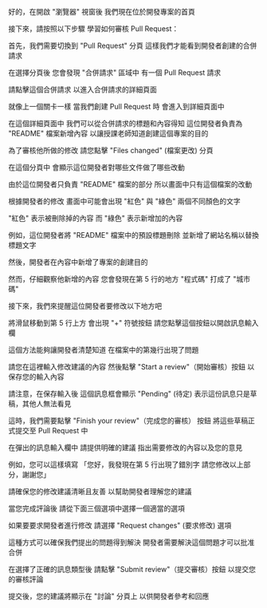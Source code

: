 好的，在開啟 "瀏覽器" 視窗後
我們現在位於開發專案的首頁

接下來，請按照以下步驟
學習如何審核 Pull Request：

首先，我們需要切換到 "Pull Request" 分頁
這樣我們才能看到開發者創建的合併請求

在選擇分頁後
您會發現 "合併請求" 區域中
有一個 Pull Request 請求

請點擊這個合併請求
以進入合併請求的詳細頁面

就像上一個關卡一樣
當我們創建 Pull Request 時
會進入到詳細頁面中

在這個詳細頁面中
我們可以從合併請求的標題和內容得知
這位開發者負責為 "README" 檔案新增內容
以讓授課老師知道創建這個專案的目的

為了審核他所做的修改
請您點擊 "Files changed" (檔案更改) 分頁

在這個分頁中
會顯示這位開發者對哪些文件做了哪些改動

由於這位開發者只負責 "README" 檔案的部分
所以畫面中只有這個檔案的改動

根據開發者的修改
畫面中可能會出現 "紅色" 與 "綠色" 兩個不同顏色的文字

"紅色" 表示被刪除掉的內容
而 "綠色" 表示新增加的內容

例如，這位開發者將 "README" 檔案中的預設標題刪除
並新增了網站名稱以替換標題文字

然後，開發者在內容中新增了專案的創建目的

然而，仔細觀察他新增的內容
您會發現在第 5 行的地方
"程式碼" 打成了 "城市碼"

接下來，我們來提醒這位開發者要修改以下地方吧

將滑鼠移動到第 5 行上方
會出現 "+" 符號按鈕
請您點擊這個按鈕以開啟訊息輸入欄

這個方法能夠讓開發者清楚知道
在檔案中的第幾行出現了問題

請您在這裡輸入修改建議的內容
然後點擊 "Start a review"（開始審核）按鈕
以保存您的輸入內容

請注意，在保存輸入後
這個訊息框會顯示 "Pending" (待定)
表示這份訊息只是草稿，其他人無法看見

這時，我們需要點擊 "Finish your review"（完成您的審核） 按鈕
將這些草稿正式提交至 Pull Request 中

在彈出的訊息輸入欄中
請提供明確的建議
指出需要修改的內容以及您的意見

例如，您可以這樣填寫
「您好，我發現在第 5 行出現了錯別字
  請您修改以上部分，謝謝您」

請確保您的修改建議清晰且友善
以幫助開發者理解您的建議

當您完成評論後
請從下面三個選項中選擇一個適當的選項

如果要要求開發者進行修改
請選擇 "Request changes" (要求修改) 選項

這種方式可以確保我們提出的問題得到解決
開發者需要解決這個問題才可以批准合併

在選擇了正確的訊息類型後
請點擊 "Submit review"（提交審核）按鈕
以提交您的審核評論

提交後，您的建議將顯示在 "討論" 分頁上
以供開發者參考和回應